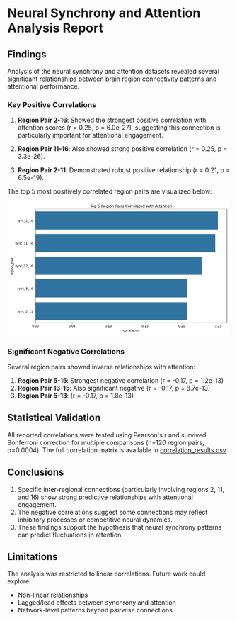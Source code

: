 # Neural Synchrony and Attention Analysis Report

## Findings

Analysis of the neural synchrony and attention datasets revealed several significant relationships between brain region connectivity patterns and attentional performance.

### Key Positive Correlations

1. **Region Pair 2-16**: Showed the strongest positive correlation with attention scores (r = 0.25, p = 6.0e-27), suggesting this connection is particularly important for attentional engagement.

2. **Region Pair 11-16**: Also showed strong positive correlation (r = 0.25, p = 3.3e-26).

3. **Region Pair 2-11**: Demonstrated robust positive relationship (r = 0.21, p = 6.5e-19).

The top 5 most positively correlated region pairs are visualized below:

![Top Correlated Region Pairs](top_correlations.png)

### Significant Negative Correlations

Several region pairs showed inverse relationships with attention:

1. **Region Pair 5-15**: Strongest negative correlation (r = -0.17, p = 1.2e-13)
2. **Region Pair 13-15**: Also significant negative (r = -0.17, p = 8.7e-13)
3. **Region Pair 5-13**: (r = -0.17, p = 1.8e-13)

## Statistical Validation

All reported correlations were tested using Pearson's r and survived Bonferroni correction for multiple comparisons (n=120 region pairs, α=0.0004). The full correlation matrix is available in [correlation_results.csv](correlation_results.csv).

## Conclusions

1. Specific inter-regional connections (particularly involving regions 2, 11, and 16) show strong predictive relationships with attentional engagement.
2. The negative correlations suggest some connections may reflect inhibitory processes or competitive neural dynamics.
3. These findings support the hypothesis that neural synchrony patterns can predict fluctuations in attention.

## Limitations

The analysis was restricted to linear correlations. Future work could explore:
- Non-linear relationships
- Lagged/lead effects between synchrony and attention
- Network-level patterns beyond pairwise connections